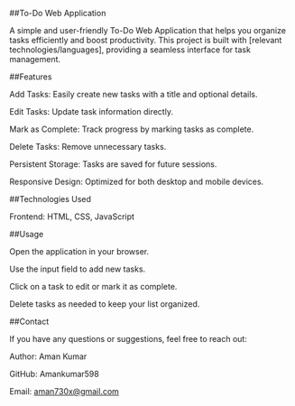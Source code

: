 ##To-Do Web Application

A simple and user-friendly To-Do Web Application that helps you organize tasks efficiently and boost productivity. This project is built with [relevant technologies/languages], providing a seamless interface for task management.


##Features

Add Tasks: Easily create new tasks with a title and optional details.

Edit Tasks: Update task information directly.

Mark as Complete: Track progress by marking tasks as complete.

Delete Tasks: Remove unnecessary tasks.

Persistent Storage: Tasks are saved for future sessions.

Responsive Design: Optimized for both desktop and mobile devices.


##Technologies Used

Frontend: HTML, CSS, JavaScript



##Usage

Open the application in your browser.

Use the input field to add new tasks.

Click on a task to edit or mark it as complete.

Delete tasks as needed to keep your list organized.



##Contact

If you have any questions or suggestions, feel free to reach out:

Author: Aman Kumar

GitHub: Amankumar598

Email: aman730x@gmail.com

